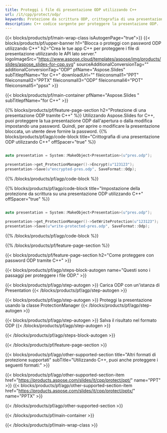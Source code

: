 ```yaml
---
title: Proteggi i file di presentazione ODP utilizzando C++
url: /it/cpp/protect/odp/
keywords: Protezione da scrittura ODP, crittografia di una presentazione ODP, blocco ODP, protezione ODP
description: C++ codice sorgente per proteggere la presentazione ODP.
---
```


{{< blocks/products/pf/main-wrap-class isAutogenPage="true">}}
{{< blocks/products/pf/upper-banner h1="Blocca o proteggi con password ODP utilizzando C++" h2="Crea le tue app C++ per proteggere i file di presentazione utilizzando le API lato server." logoImageSrc="https://www.aspose.cloud/templates/aspose/img/products/slides/aspose_slides-for-cpp.svg" sourceAdditionalConversionTag="" additionalConversionTag="ODP" pfName="Aspose.Slides" subTitlepfName="for C++" downloadUrl="" fileiconsmall1="PPT" fileiconsmall2="PPTX" fileiconsmall3="ODP" fileiconsmall4="POT" fileiconsmall5="ppsx" >}}

{{< blocks/products/pf/main-container pfName="Aspose.Slides " subTitlepfName="for C++" >}}

{{% blocks/products/pf/feature-page-section  h2="Protezione di una presentazione ODP tramite C++" %}}
Utilizzando Aspose.Slides for C++, puoi proteggere la tua presentazione ODP dall'apertura o dalla modifica impostando una password. Quindi, per aprire o modificare la presentazione bloccata, un utente deve fornire la password.
{{% blocks/products/pf/agp/code-block title="Crittografia di una presentazione ODP utilizzando C++" offSpacer="true" %}}

```cpp

auto presentation = System::MakeObject<Presentation>(u"pres.odp");

presentation->get_ProtectionManager()->Encrypt(u"123123");
presentation->Save(u"encrypted-pres.odp", SaveFormat::Odp);
```

{{% /blocks/products/pf/agp/code-block %}}

{{% blocks/products/pf/agp/code-block title="Impostazione della protezione da scrittura su una presentazione ODP utilizzando C++" offSpacer="true" %}}

```cpp

auto presentation = System::MakeObject<Presentation>(u"pres.odp");

presentation->get_ProtectionManager()->SetWriteProtection(u"123123");
presentation->Save(u"write-protected-pres.odp", SaveFormat::Odp);
```

{{% /blocks/products/pf/agp/code-block %}}

{{% /blocks/products/pf/feature-page-section %}}

{{< blocks/products/pf/feature-page-section  h2="Come proteggere con password ODP tramite C++" >}}

{{< blocks/products/pf/agp/steps-block-autogen name="Questi sono i passaggi per proteggere i file ODP." >}}

{{< blocks/products/pf/agp/step-autogen >}}
Carica ODP con un'istanza di Presentation
{{< /blocks/products/pf/agp/step-autogen >}}

{{< blocks/products/pf/agp/step-autogen >}}
Proteggi la presentazione usando la classe ProtectionManager
{{< /blocks/products/pf/agp/step-autogen >}}

{{< blocks/products/pf/agp/step-autogen >}}
Salva il risultato nel formato ODP
{{< /blocks/products/pf/agp/step-autogen >}}

{{< /blocks/products/pf/agp/steps-block-autogen >}}

{{< /blocks/products/pf/feature-page-section >}}

{{< blocks/products/pf/agp/other-supported-section title="Altri formati di protezione supportati" subTitle="Utilizzando C++, puoi anche proteggere i seguenti formati:" >}}

{{< blocks/products/pf/agp/other-supported-section-item href="https://products.aspose.com/slides/it/cpp/protect/ppt/" name="PPT" >}}
{{< blocks/products/pf/agp/other-supported-section-item href="https://products.aspose.com/slides/it/cpp/protect/pptx/" name="PPTX" >}}


{{< /blocks/products/pf/agp/other-supported-section >}}

{{< /blocks/products/pf/main-container >}}
    
{{< /blocks/products/pf/main-wrap-class >}}